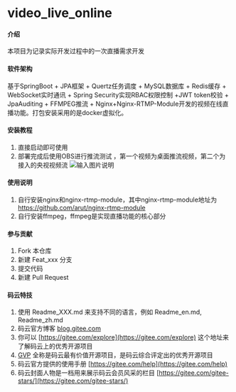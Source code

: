 # video_live_online

#### 介绍
本项目为记录实际开发过程中的一次直播需求开发
#### 软件架构
基于SpringBoot + JPA框架 + Quertz任务调度 + MySQL数据库 + Redis缓存 + WebSocket实时通讯 + Spring Security实现RBAC权限控制 +JWT token校验 + JpaAuditing + FFMPEG推流 + Nginx+Nginx-RTMP-Module开发的视频在线直播功能。打包安装采用的是docker虚拟化。

#### 安装教程

1.  直接启动即可使用
2.  部署完成后使用OBS进行推流测试 ，第一个视频为桌面推流视频，第二个为接入的央视视频流
![输入图片说明](https://images.gitee.com/uploads/images/2019/1212/172803_10befb15_1732571.png "屏幕截图.png")


#### 使用说明
1.  自行安装nginx和nginx-rtmp-module，其中nginx-rtmp-module地址为 https://github.com/arut/nginx-rtmp-module
2.  自行安装ffmpeg，ffmpeg是实现直播功能的核心部分


#### 参与贡献

1.  Fork 本仓库
2.  新建 Feat_xxx 分支
3.  提交代码
4.  新建 Pull Request


#### 码云特技

1.  使用 Readme\_XXX.md 来支持不同的语言，例如 Readme\_en.md, Readme\_zh.md
2.  码云官方博客 [blog.gitee.com](https://blog.gitee.com)
3.  你可以 [https://gitee.com/explore](https://gitee.com/explore) 这个地址来了解码云上的优秀开源项目
4.  [GVP](https://gitee.com/gvp) 全称是码云最有价值开源项目，是码云综合评定出的优秀开源项目
5.  码云官方提供的使用手册 [https://gitee.com/help](https://gitee.com/help)
6.  码云封面人物是一档用来展示码云会员风采的栏目 [https://gitee.com/gitee-stars/](https://gitee.com/gitee-stars/)
